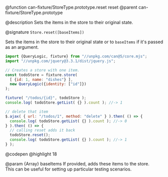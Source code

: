 @function can-fixture/StoreType.prototype.reset reset
@parent can-fixture/StoreType.prototype

@description Sets the items in the store to their original state.

@signature `Store.reset([baseItems])`

  Sets the items in the store to their original state or to `baseItems` if it's passed as an argument.

  ```js
  import {QueryLogic, fixture} from "//unpkg.com/can@5/core.mjs";
  import "//unpkg.com/jquery@3.3.1/dist/jquery.js";

  // Creates a store with one item.
  const todoStore = fixture.store(
    [ {id: 1, name: "dishes"} ],
    new QueryLogic({identity: ["id"]})
  );

  fixture( "/todos/{id}", todoStore );
  console.log( todoStore.getList( {} ).count ); //-> 1

  // delete that item
  $.ajax( { url: "/todos/1", method: "delete" } ).then( () => {
    console.log( todoStore.getList( {} ).count ); //-> 0
  } ).then( () => {
    // calling reset adds it back
    todoStore.reset();
    console.log( todoStore.getList( {} ).count ); //-> 1
  } );
  ```
  @codepen
  @highlight 18

  @param {Array} baseItems If provided, adds these items to the store.  
  This can be useful for setting up particular testing scenarios.
